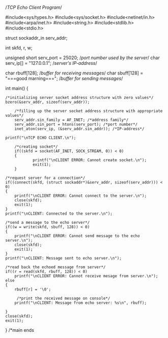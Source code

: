 /*TCP Echo Client Program*/

#include<sys/types.h>
#include<sys/socket.h>
#include<netinet/in.h>
#include<arpa/inet.h>
#include<string.h>
#include<stdlib.h>
#include<stdio.h>

struct sockaddr_in serv_addr;
                        
int skfd, r, w;

unsigned short serv_port = 25020; /*port number used by the server*/
char serv_ip[] = "127.0.0.1"; /*server's IP-address*/
               
char rbuff[128]; /*buffer for receiving messages*/
char sbuff[128] = "===good marning==="; /*buffer for sending messages*/

int main()
{

	/*initializing server socket address structure with zero values*/
	bzero(&serv_addr, sizeof(serv_addr));

        /*filling up the server socket address structure with appropriate values*/
        serv_addr.sin_family = AF_INET; /*address family*/
        serv_addr.sin_port = htons(serv_port); /*port number*/
        inet_aton(serv_ip, (&serv_addr.sin_addr)); /*IP-address*/
	
	printf("\nTCP ECHO CLIENT.\n");

        /*creating socket*/
        if((skfd = socket(AF_INET, SOCK_STREAM, 0)) < 0)
        {
                printf("\nCLIENT ERROR: Cannot create socket.\n");
                exit(1);
        }

	/*request server for a connection*/
	if((connect(skfd, (struct sockaddr*)&serv_addr, sizeof(serv_addr))) < 0)
	{
		printf("\nCLIENT ERROR: Cannot connect to the server.\n");
		close(skfd);
		exit(1);
	}
	printf("\nCLIENT: Connected to the server.\n");

	/*send a message to the echo server*/
	if((w = write(skfd, sbuff, 128)) < 0)       	
	{
		printf("\nCLIENT ERROR: Cannot send message to the echo server.\n");
		close(skfd);
		exit(1);
	}
	printf("\nCLIENT: Message sent to echo server.\n");

	/*read back the echoed message from server*/
	if((r = read(skfd, rbuff, 128)) < 0)
		printf("\nCLIENT ERROR: Cannot receive mesage from server.\n");
	else
	{
		rbuff[r] = '\0';

		 /*print the received message on console*/
		printf("\nCLIENT: Message from echo server: %s\n", rbuff);

	}
	close(skfd);
	exit(1);
} /*main ends

